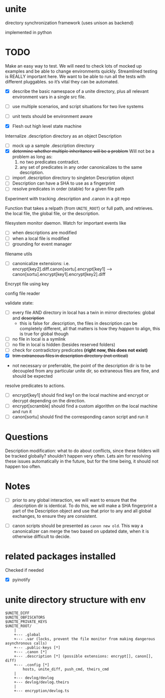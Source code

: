 # unite
directory synchronization framework (uses unison as backend)

implemented in python

# TODO

Make an easy way to test. We will need to check lots of mocked up examples and be able to change environments quickly.
Streamlined testing is REALLY important here. We want to be able to run all the tests with different pluggables. so it’s 
vital they can be automated.
- [x] describe the basic namespace of a unite directory, plus all relevant environment vars in a single src file. 
- [ ] use multiple scenarios, and script situations for two live systems
- [ ] unit tests should be environment aware

- [x] Flesh out high level state machine

Internalize .description directory as an object Description 
- [ ] mock up a sample .description directory
- [x] ~~determine whether multiple inheritance will be a problem~~
    Will not be a problem as long as:
    1. no two predicates contradict.
    2. any set of predicates in any order canonicalizes to the same description.
- [ ] import .description directory to singleton Description object
- [ ] Description can have a SHA to use as a fingerprint
- [ ] resolve predicates in order (stable) for a given file path

Experiment with tracking .description and .canon in a git repo

Function that takes a relpath (from `UNITE_ROOT`) or full path, and retrieves.
the local file, the global file, or the description.

filesystem monitor daemon. Watch for important events like 
- [ ] when descriptions are modified
- [ ] when a local file is modified
- [ ] grounding for event manager

filename utils
- [ ] canonicalize extensions: i.e. encrypt[key2].diff.canon[sortu].encrypt[key1] --> canon[sortu].encrypt[key1].encrypt[key2].diff

Encrypt file using key

config file reader

validate state:
- [ ] every file AND directory in local has a twin in mirror directories: global and ~~description~~
    * this is false for .description, the files in description can be completely different, all that matters is 
    how they *happen* to align, this is true for global though 
- [ ] no file in local is a symlink
- [ ] no file in local is hidden (besides reserved folders)
- [ ] check for contradictory predicates **(right now, this does not exist)**
- [x] ~~trim extraneous files in description directory (not critical)~~ 
 * not necessary or preferrable, the point of the description dir is to be decoupled from any particular unite dir,
 so extraneous files are fine, and should be expected

resolve predicates to actions.
- [ ] encrypt[key1] should find key1 on the local machine and encrypt or decrypt depending on the direction.
- [ ] encrypt[scramble] should find a custom algorithm on the local machine and run it
- [ ] canon[sortu] should find the corresponding canon script and run it

# Questions

Description modification: what to do about conflicts, since these folders will be tracked globally?
shouldn’t happen very often. Lets aim for resolving these issues automatically in the future, but for the time being, it should not happen too often.

# Notes

- [ ] prior to any global interaction, we will want to ensure that the .description dir is identical. To do this, we will make 
a SHA fingerprint a part of the Description object and use that prior to any and all global exchanges, to ensure they are consistent.

- [ ] canon scripts should be presented as `canon new old`. This way a canonicalizer can merge the two based on updated date, when it is otherwise difficult to decide.

# related packages installed

Checked if needed

- [x] pyinotify 

# unite directory structure with env

```
$UNITE_DIFF
$UNITE_OBFISCATORS
$UNITE_PRIVATE_KEYS
$UNITE_ROOT/
    |
    +--- .global
    +--- .var (locks, prevent the file monitor from making dangerous asynchronous calls)
    +--- .public-keys [*]
    +--- .canon [*]
    +--- .description [*] (possible extensions: encrypt[], canon[], diff)
    +--- .config [*]
        hosts, unite_diff, push_cmd, theirs_cmd
    |
    +--- devlog/devlog
    +--- devlog/devlog.theirs
    |
    +--- encryption/devlog.ts

```
